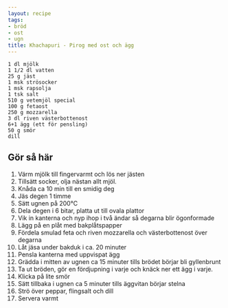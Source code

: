 ```yaml
---
layout: recipe
tags:
- bröd
- ost
- ugn
title: Khachapuri - Pirog med ost och ägg
---
```


```
1 dl mjölk
1 1/2 dl vatten
25 g jäst
1 msk strösocker
1 msk rapsolja
1 tsk salt
510 g vetemjöl special
100 g fetaost
250 g mozzarella
3 dl riven västerbottenost
6+1 ägg (ett för pensling)
50 g smör
dill
```

## Gör så här
1. Värm mjölk till fingervarmt och lös ner jästen
2. Tillsätt socker, olja nästan allt mjöl.
3. Knåda ca 10 min till en smidig deg
4. Jäs degen 1 timme
5. Sätt ugnen på 200°C
6. Dela degen i 6 bitar, platta ut till ovala plattor
7. Vik in kanterna och nyp ihop i två ändar så degarna blir ögonformade
8. Lägg på en plåt med bakplåtspapper
9. Fördela smulad feta och riven mozzarella och västerbottenost över degarna
10. Låt jäsa under bakduk i ca. 20 minuter
11. Pensla kanterna med uppvispat ägg
12. Grädda i mitten av ugnen ca 15 minuter tills brödet börjar bli gyllenbrunt
13. Ta ut bröden, gör en fördjupning i varje och knäck ner ett ägg i varje.
14. Klicka på lite smör
15. Sätt tillbaka i ugnen ca 5 minuter tills äggvitan börjar stelna
16. Strö över peppar, flingsalt och dill
17. Servera varmt

